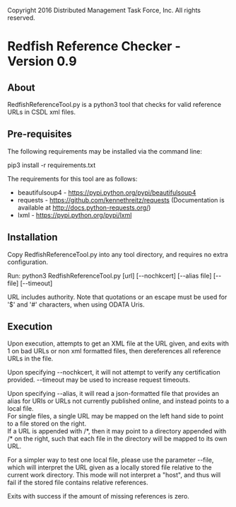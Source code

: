 Copyright 2016 Distributed Management Task Force, Inc. All rights reserved.
# Redfish Reference Checker - Version 0.9

## About
RedfishReferenceTool.py is a python3 tool that checks for valid reference URLs in CSDL xml files.
 
## Pre-requisites
The following requirements may be installed via the command line:

pip3 install -r requirements.txt

The requirements for this tool are as follows:

* beautifulsoup4  - https://pypi.python.org/pypi/beautifulsoup4
* requests  - https://github.com/kennethreitz/requests (Documentation is available at http://docs.python-requests.org/)
* lxml - https://pypi.python.org/pypi/lxml

## Installation
Copy RedfishReferenceTool.py into any tool directory, and requires no extra configuration.

Run: python3 RedfishReferenceTool.py [url] [--nochkcert] [--alias file] [--file] [--timeout]

URL includes authority.  Note that quotations or an escape must be used for '$' and '#' characters, when using ODATA Uris.

## Execution 
Upon execution, attempts to get an XML file at the URL given, and exits with 1
on bad URLs or non xml formatted files, then dereferences all reference URLs
in the file.

Upon specifying --nochkcert, it will not attempt to verify any certification provided.  --timeout may be used to increase request timeouts.

Upon specifying --alias, it will read a json-formatted file that provides an alias for URIs or URLs not currently published online,
and instead points to a local file.  
For single files, a single URL may be mapped on the left hand side to point to a file stored on the right.  
If a URL is appended with /\*, then it may point to a directory appended with /\* on the right, such that each file in the directory will be mapped to its own URL.

For a simpler way to test one local file, please use the parameter --file, which will interpret the URL given as a locally stored file relative to the current work directory.  This mode will not interpret a "host", and thus will fail if the stored file contains relative references.

Exits with success if the amount of missing references is zero.

